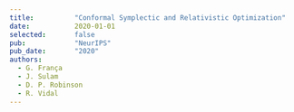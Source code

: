 ```yaml
---
title:          "Conformal Symplectic and Relativistic Optimization"
date:           2020-01-01
selected:       false
pub:            "NeurIPS"
pub_date:       "2020"
authors:
  - G. França
  - J. Sulam
  - D. P. Robinson
  - R. Vidal
---
```

